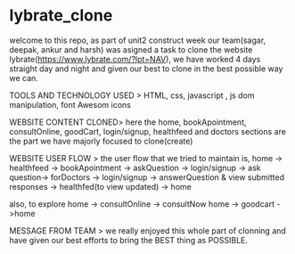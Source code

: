 # lybrate_clone

welcome to this repo,
as part of unit2 construct week our team(sagar, deepak, ankur and harsh) was asigned a task to clone the website lybrate(https://www.lybrate.com/?lpt=NAV), we have worked 4 days straight day and night and given our best to clone in the best possible way we can.

TOOLS AND TECHNOLOGY USED >
HTML, css, javascript , js dom manipulation, font Awesom icons

WEBSITE CONTENT CLONED>
here the home, bookApointment, consultOnline, goodCart, login/signup, healthfeed and doctors sections are the part we have majorly focused to clone(create)

WEBSITE USER FLOW >
the user flow that we tried to maintain is,
home -> healthfeed -> bookApointment -> askQuestion -> login/signup -> ask question-> forDoctors -> login/signup -> answerQuestion & view submitted responses -> healthfed(to view updated) -> home

also, to explore
home -> consultOnline -> consultNow
home -> goodcart ->home

MESSAGE FROM TEAM >
we really enjoyed this whole part of clonning and have given our best efforts to bring the BEST thing as POSSIBLE.
